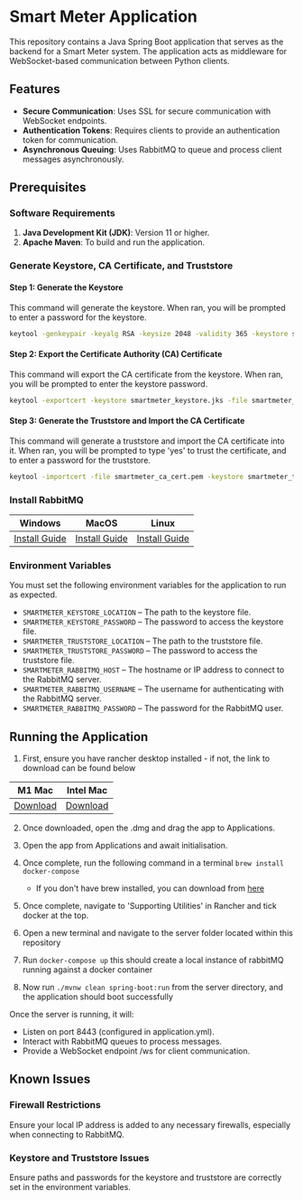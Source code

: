 # Smart Meter Application

This repository contains a Java Spring Boot application that serves as the backend for a Smart Meter system. The application acts as middleware for WebSocket-based communication between Python clients.

## Features
- **Secure Communication**: Uses SSL for secure communication with WebSocket endpoints.
- **Authentication Tokens**: Requires clients to provide an authentication token for communication.
- **Asynchronous Queuing**: Uses RabbitMQ to queue and process client messages asynchronously.

## Prerequisites

### Software Requirements
1. **Java Development Kit (JDK)**: Version 11 or higher.
2. **Apache Maven**: To build and run the application.

### Generate Keystore, CA Certificate, and Truststore

#### Step 1: Generate the Keystore
This command will generate the keystore. When ran, you will be prompted to enter a password for the keystore.

```bash
keytool -genkeypair -keyalg RSA -keysize 2048 -validity 365 -keystore smartmeter_keystore.jks -dname "CN=localhost"
```

#### Step 2: Export the Certificate Authority (CA) Certificate
This command will export the CA certificate from the keystore. When ran, you will be prompted to enter the keystore password.

```bash
keytool -exportcert -keystore smartmeter_keystore.jks -file smartmeter_ca_cert.pem -rfc
```

#### Step 3: Generate the Truststore and Import the CA Certificate
This command will generate a truststore and import the CA certificate into it. When ran, you will be prompted to type 'yes' to trust the certificate, and to enter a password for the truststore.

```bash
keytool -importcert -file smartmeter_ca_cert.pem -keystore smartmeter_truststore.jks
```

### Install RabbitMQ

| Windows           | MacOS             | Linux                                                         |
|-------------------|-------------------|---------------------------------------------------------------|
| [Install Guide](https://www.rabbitmq.com/docs/install-windows) | [Install Guide](https://www.rabbitmq.com/docs/install-homebrew) | [Install Guide](https://www.rabbitmq.com/docs/install-debian) |

### Environment Variables
You must set the following environment variables for the application to run as expected.

- `SMARTMETER_KEYSTORE_LOCATION` – The path to the keystore file.
- `SMARTMETER_KEYSTORE_PASSWORD` – The password to access the keystore file.
- `SMARTMETER_TRUSTSTORE_LOCATION` – The path to the truststore file.
- `SMARTMETER_TRUSTSTORE_PASSWORD` – The password to access the truststore file.
- `SMARTMETER_RABBITMQ_HOST` – The hostname or IP address to connect to the RabbitMQ server.
- `SMARTMETER_RABBITMQ_USERNAME` – The username for authenticating with the RabbitMQ server.
- `SMARTMETER_RABBITMQ_PASSWORD` – The password for the RabbitMQ user.

## Running the Application


1. First, ensure you have rancher desktop installed - if not, the link to download can be found below

| M1 Mac | Intel Mac | 
| - | - |
| [Download](https://github.com/rancher-sandbox/rancher-desktop/releases/download/v1.0.0/Rancher.Desktop-1.0.0.aarch64.dmg) | [Download](https://github.com/rancher-sandbox/rancher-desktop/releases/download/v1.0.0/Rancher.Desktop-1.0.0.x86_64.dmg) |

2. Once downloaded, open the .dmg and drag the app to Applications.

3. Open the app from Applications and await initialisation.

4. Once complete, run the following command in a terminal ` brew install docker-compose `
    * If you don't have brew installed, you can download from [here](https://brew.sh)

5. Once complete, navigate to 'Supporting Utilities' in Rancher and tick docker at the top.

6. Open a new terminal and navigate to the server folder located within this repository

7. Run `docker-compose up` this should create a local instance of rabbitMQ running against a docker container

8. Now run `./mvnw clean spring-boot:run` from the server directory, and the application should boot successfully

Once the server is running, it will:

- Listen on port 8443 (configured in application.yml).
- Interact with RabbitMQ queues to process messages.
- Provide a WebSocket endpoint /ws for client communication.

## Known Issues

### Firewall Restrictions
Ensure your local IP address is added to any necessary firewalls, especially when connecting to RabbitMQ.

### Keystore and Truststore Issues
Ensure paths and passwords for the keystore and truststore are correctly set in the environment variables.